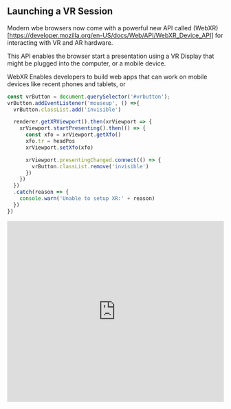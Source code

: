 
## Launching a VR Session

Modern wbe browsers now come with a powerful new API called (WebXR)[https://developer.mozilla.org/en-US/docs/Web/API/WebXR_Device_API] for interacting with VR and AR hardware. 

This API enables the browser start a presentation using a VR Display that might be plugged into the computer, or a mobile device.

WebXR Enables developers to build web apps that can work on mobile devices like recent phones and tablets, or 


```javascript
const vrButton = document.querySelector('#vrbutton');
vrButton.addEventListener('mouseup', () =>{
  vrButton.classList.add('invisible')

  renderer.getXRViewport().then(xrViewport => {
    xrViewport.startPresenting().then(() => {
      const xfo = xrViewport.getXfo()
      xfo.tr = headPos
      xrViewport.setXfo(xfo)

      xrViewport.presentingChanged.connect(() => {
        vrButton.classList.remove('invisible')
      })
    })
  })
  .catch(reason => {
    console.warn('Unable to setup XR:' + reason)
  })
})
```

<!-- Copy and Paste Me -->
<div class="glitch-embed-wrap" style="height: 420px; width: 100%;">
  <iframe
    src="https://glitch.com/embed/#!/embed/zea-vr?path=public/index.html&previewSize=100"
    title="zea-vr on Glitch"
    allow="geolocation; microphone; camera; midi; vr; encrypted-media"
    style="height: 100%; width: 100%; border: 0;">
  </iframe>
</div>
<br>